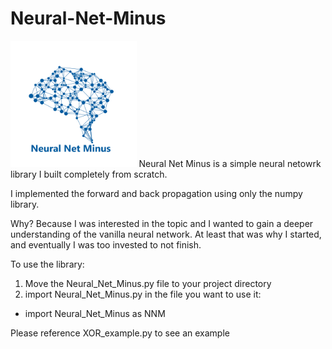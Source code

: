 # Neural-Net-Minus
<img src="Neural_Net_Minus.png" width="40%">
Neural Net Minus is a simple neural netowrk library I built completely from scratch.

I implemented the forward and back propagation using only the numpy library.

Why? Because I was interested in the topic and I wanted to gain a deeper understanding of the vanilla neural network. At least that was why I started, and eventually I was too invested to not finish.

To use the library:
1. Move the Neural_Net_Minus.py file to your project directory
2. import Neural_Net_Minus.py in the file you want to use it: 
  * import Neural_Net_Minus as NNM
  
Please reference XOR_example.py to see an example
